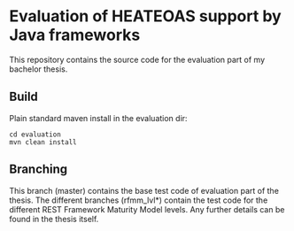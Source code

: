# Evaluation of HEATEOAS support by Java frameworks
This repository contains the source code for the evaluation part of my bachelor thesis.

## Build
Plain standard maven install in the evaluation dir: 
```
cd evaluation
mvn clean install
```

## Branching
This branch (master) contains the base test code of evaluation part of the thesis.
The different branches (rfmm_lvl*) contain the test code for the different REST Framework Maturity Model levels.
Any further details can be found in the thesis itself.
